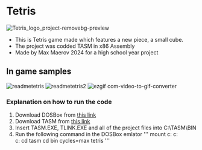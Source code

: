 # Tetris
![Tetris_logo_project-removebg-preview](https://github.com/SwiftyDMax/Tetris/assets/163437026/5a093f3e-ea36-447a-a893-8e762072cf87)
- This is Tetris game made which features a new piece, a small cube.
- The project was codded TASM in x86 Assembly
- Made by Max Maerov 2024 for a high school year project
## In game samples
![readmetetris](https://github.com/SwiftyDMax/Tetris/assets/163437026/1d29f08f-f65d-43ce-b438-200b84a53ab3) ![readmetetris2](https://github.com/SwiftyDMax/Tetris/assets/163437026/e262a8b5-d2aa-42f9-ad72-3f64085765ba)
![ezgif com-video-to-gif-converter](https://github.com/SwiftyDMax/Tetris/assets/163437026/feaf71c6-8cee-42a9-a697-ce935cdcc75a)
### Explanation on how to run the code
1. Download DOSBox from [this link](https://sourceforge.net/projects/dosbox/files/latest/download)
2. Download TASM from [this link](https://sourceforge.net/projects/guitasm8086/files/latest/download) 
3. Insert TASM.EXE, TLINK.EXE and all of the project files into C:\TASM\BIN
4. Run the following command in the DOSBox emlator
 '''
 mount c: c:\
 c: 
cd tasm
cd bin
cycles=max
tetris
 '''

 




































